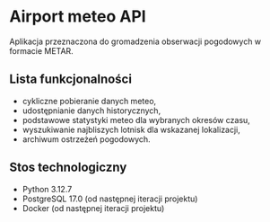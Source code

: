 # Airport meteo API

Aplikacja przeznaczona do gromadzenia obserwacji pogodowych w formacie METAR.

## Lista funkcjonalności
- cykliczne pobieranie danych meteo,
- udostępnianie danych historycznych,
- podstawowe statystyki meteo dla wybranych okresów czasu,
- wyszukiwanie najbliszych lotnisk dla wskazanej lokalizacji,
- archiwum ostrzeżeń pogodowych.

## Stos technologiczny
- Python 3.12.7
- PostgreSQL 17.0 (od następnej iteracji projektu)
- Docker (od następnej iteracji projektu)